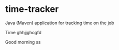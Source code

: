 # time-tracker
Java (Maven) application for tracking time on the job

Time ghhjjghcgfd

Good morning ss
